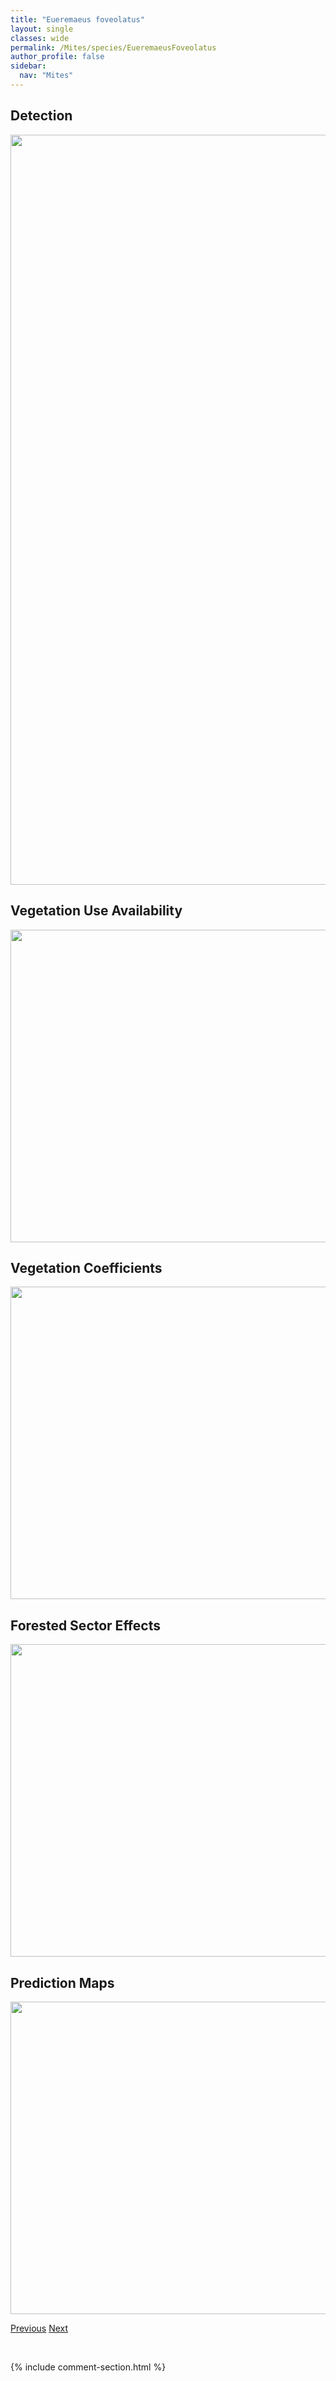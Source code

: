 ```yaml
---
title: "Eueremaeus foveolatus"
layout: single
classes: wide
permalink: /Mites/species/EueremaeusFoveolatus
author_profile: false
sidebar:
  nav: "Mites"
---
```


<h2>Detection</h2>

<a href="https://drive.google.com/uc?export=view&id=1AVCkDfJRqIPoeP4T1Codpca4WS8ZIzts">
<img src="https://drive.google.com/uc?export=view&id=1AVCkDfJRqIPoeP4T1Codpca4WS8ZIzts" height = "1200" width = "800">
</a>


<h2>Vegetation Use Availability</h2>

<a href="https://drive.google.com/uc?export=view&id=1GVWt2hGiYGUpRp2FSlP6Xl_ispByincs">
<img src="https://drive.google.com/uc?export=view&id=1GVWt2hGiYGUpRp2FSlP6Xl_ispByincs" height = "500" width = "1000">
</a>


<h2>Vegetation Coefficients</h2>

<a href="https://drive.google.com/uc?export=view&id=1DTqrTd3NMbTcJp5NpbCY-HTTYl5R74Li">
<img src="https://drive.google.com/uc?export=view&id=1DTqrTd3NMbTcJp5NpbCY-HTTYl5R74Li" height = "500" width = "1000">
</a>


<h2>Forested Sector Effects</h2>

<a href="https://drive.google.com/uc?export=view&id=1FE-mPfxWIV0wQS7SBPxV2aQeD64SpFhq">
<img src="https://drive.google.com/uc?export=view&id=1FE-mPfxWIV0wQS7SBPxV2aQeD64SpFhq" height = "500" width = "1000">
</a>


<h2>Prediction Maps</h2>

<a href="https://drive.google.com/uc?export=view&id=1V62M2MZZ-oHVYVdyHXky90lSalYE1H4k">
<img src="https://drive.google.com/uc?export=view&id=1V62M2MZZ-oHVYVdyHXky90lSalYE1H4k" height = "500" width = "1000">
</a>


<a href="/DevelopmentWebsite/Mites/species/EueremaeusChiatous" class="pagination--pager" title="Eueremaeus chiatous">Previous</a> <a href="/DevelopmentWebsite/Mites/species/EueremaeusMarshalliQuadrilamellatus" class="pagination--pager" title="Eueremaeus marshalli/quadrilamellatus">Next</a>

<p>&nbsp;</p>

{% include comment-section.html %}
